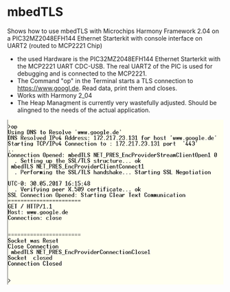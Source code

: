 # mbedTLS
Shows how to use mbedTLS with Microchips Harmony Framework 2.04 on a PIC32MZ2048EFH144 Ethernet Starterkit with console interface on UART2 (routed to MCP2221 Chip)

- the used Hardware is the PIC32MZ2048EFH144 Ethernet Starterkit with the MCP2221 UART CDC-USB. 
  The real UART2 of the PIC is used for debugging and is connected to the MCP2221. 
- The Command "op" in the Terminal starts a TLS connection to https://www.googl.de. Read data, print them and closes. 
- Works with Harmony 2_04
- The Heap Managment is currently very wastefully adjusted. Should be alingned to the needs of the actual application.

![Console Example Output](console_example.png)
